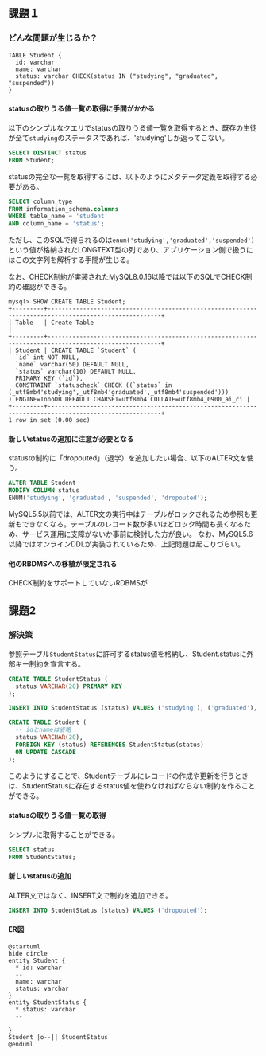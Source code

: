 ## 課題１
### どんな問題が生じるか？
```
TABLE Student {
  id: varchar
  name: varchar
  status: varchar CHECK(status IN ("studying", "graduated", "suspended"))
}
```

#### statusの取りうる値一覧の取得に手間がかかる
以下のシンプルなクエリでstatusの取りうる値一覧を取得するとき、既存の生徒が全て`studying`のステータスであれば、'studying'しか返ってこない。
```sql
SELECT DISTINCT status
FROM Student;
```

statusの完全な一覧を取得するには、以下のようにメタデータ定義を取得する必要がある。
```sql
SELECT column_type
FROM information_schema.columns
WHERE table_name = 'student'
AND column_name = 'status';
```
ただし、このSQLで得られるのは`enum('studying','graduated','suspended')`という値が格納されたLONGTEXT型の列であり、アプリケーション側で扱うにはこの文字列を解析する手間が生じる。

なお、CHECK制約が実装されたMySQL8.0.16以降では以下のSQLでCHECK制約の確認ができる。
```
mysql> SHOW CREATE TABLE Student;
+---------+------------------------------------------------------------------------------------------------------+
| Table   | Create Table                                                                                         |
+---------+------------------------------------------------------------------------------------------------------+
| Student | CREATE TABLE `Student` (
  `id` int NOT NULL,
  `name` varchar(50) DEFAULT NULL,
  `status` varchar(10) DEFAULT NULL,
  PRIMARY KEY (`id`),
  CONSTRAINT `statuscheck` CHECK ((`status` in (_utf8mb4'studying',_utf8mb4'graduated',_utf8mb4'suspended')))
) ENGINE=InnoDB DEFAULT CHARSET=utf8mb4 COLLATE=utf8mb4_0900_ai_ci |
+---------+------------------------------------------------------------------------------------------------------+
1 row in set (0.00 sec)
```

#### 新しいstatusの追加に注意が必要となる

statusの制約に「dropouted」（退学）を追加したい場合、以下のALTER文を使う。

```sql
ALTER TABLE Student
MODIFY COLUMN status
ENUM('studying', 'graduated', 'suspended', 'dropouted');
```

MySQL5.5以前では、ALTER文の実行中はテーブルがロックされるため参照も更新もできなくなる。テーブルのレコード数が多いほどロック時間も長くなるため、サービス運用に支障がないか事前に検討した方が良い。
なお、MySQL5.6以降ではオンラインDDLが実装されているため、上記問題は起こりづらい。

#### 他のRBDMSへの移植が限定される
CHECK制約をサポートしていないRDBMSが

## 課題2
### 解決策
参照テーブル`StudentStatus`に許可するstatus値を格納し、Student.statusに外部キー制約を宣言する。
```sql
CREATE TABLE StudentStatus (
  status VARCHAR(20) PRIMARY KEY
);

INSERT INTO StudentStatus (status) VALUES ('studying'), ('graduated'), ('suspended');

CREATE TABLE Student (
  -- idとnameは省略
  status VARCHAR(20),
  FOREIGN KEY (status) REFERENCES StudentStatus(status)
  ON UPDATE CASCADE
);
```

このようにすることで、Studentテーブルにレコードの作成や更新を行うときは、StudentStatusに存在するstatus値を使わなければならない制約を作ることができる。

#### statusの取りうる値一覧の取得
シンプルに取得することができる。
```sql
SELECT status
FROM StudentStatus;
```

#### 新しいstatusの追加
ALTER文ではなく、INSERT文で制約を追加できる。
```sql
INSERT INTO StudentStatus (status) VALUES ('dropouted');
```


 

#### ER図
```plantuml
@startuml
hide circle
entity Student {
  * id: varchar
  --
  name: varchar
  status: varchar
}
entity StudentStatus {
  * status: varchar
  --
  
}
Student |o--|| StudentStatus
@enduml
```
